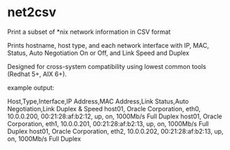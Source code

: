 # net2csv
Print a subset of *nix network information in CSV format

Prints hostname, host type, and each network interface with IP, MAC, Status, Auto Negotiation On or Off, and Link Speed and Duplex

Designed for cross-system compatibility using lowest common tools (Redhat 5+, AIX 6+).

example output:

Host,Type,Interface,IP Address,MAC Address,Link Status,Auto Negotiation,Link Duplex & Speed
host01, Oracle Corporation, eth0, 10.0.0.200, 00:21:28:af:b2:12, up, on, 1000Mb/s Full Duplex
host01, Oracle Corporation, eth1, 10.0.0.201, 00:21:28:af:b2:13, up, on, 1000Mb/s Full Duplex
host01, Oracle Corporation, eth2, 10.0.0.202, 00:21:28:af:b2:13, up, on, 1000Mb/s Full Duplex
